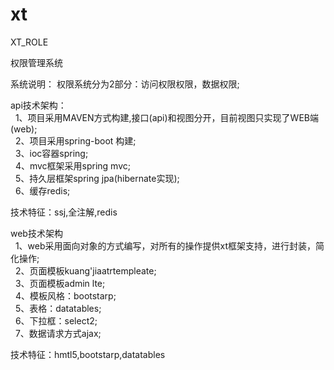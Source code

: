 # xt
XT_ROLE

权限管理系统

系统说明：
权限系统分为2部分：访问权限权限，数据权限;

api技术架构：
<br/>&nbsp;&nbsp;1、项目采用MAVEN方式构建,接口(api)和视图分开，目前视图只实现了WEB端(web);
<br/>&nbsp;&nbsp;2、项目采用spring-boot 构建;
<br/>&nbsp;&nbsp;3、ioc容器spring;
<br/>&nbsp;&nbsp;4、mvc框架采用spring mvc;
<br/>&nbsp;&nbsp;5、持久层框架spring jpa(hibernate实现);
<br/>&nbsp;&nbsp;6、缓存redis;

技术特征：ssj,全注解,redis

web技术架构
<br/>&nbsp;&nbsp;1、web采用面向对象的方式编写，对所有的操作提供xt框架支持，进行封装，简化操作;
<br/>&nbsp;&nbsp;2、页面模板kuang'jiaatrtempleate;
<br/>&nbsp;&nbsp;3、页面模板admin lte;
<br/>&nbsp;&nbsp;4、模板风格：bootstarp;
<br/>&nbsp;&nbsp;5、表格：datatables;
<br/>&nbsp;&nbsp;6、下拉框：select2;
<br/>&nbsp;&nbsp;7、数据请求方式ajax;

技术特征：hmtl5,bootstarp,datatables
